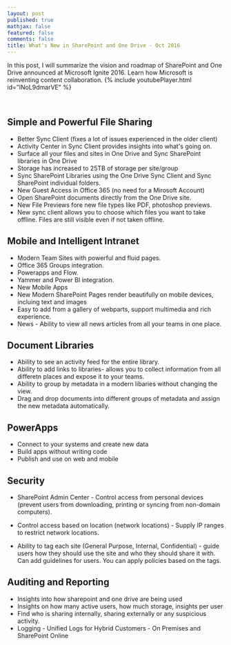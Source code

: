 ```yaml
---
layout: post
published: true
mathjax: false
featured: false
comments: false
title: What's New in SharePoint and One Drive - Oct 2016
---
```


In this post, I will summarize the vision and roadmap of SharePoint and One Drive announced at Microsoft Ignite 2016. Learn how Microsoft is reinventing content collaboration.
{% include youtubePlayer.html id="lNoL9dmarVE" %}  

<br>

## Simple and Powerful File Sharing

- Better Sync Client (fixes a lot of issues experienced in the older client)
- Activity Center in Sync Client provides insights into what's going on.
- Surface all your files and sites in One Drive and Sync SharePoint libraries in One Drive
- Storage has increased to 25TB of storage per site/group
- Sync SharePoint Libraries using the One Drive Sync Client and Sync SharePoint individual folders.
- New Guest Access in Office 365 (no need for a Mirosoft Account)
- Open SharePoint documents directly from the One Drive site.
- New File Previews fore new file types like PDF, photoshop previews.
- New sync client allows you to choose which files you want to take offline. Files are still visible even if not taken offline.


## Mobile and Intelligent Intranet

- Modern Team Sites with powerful and fluid pages.
- Office 365 Groups integration.
- Powerapps and Flow.
- Yammer and Power BI integration.
- New Mobile Apps
- New Modern SharePoint Pages render beautifully on mobile devices, incluing text and images
- Easy to add from a gallery of webparts, support multimedia and rich experience. 
- News - Ability to view all news articles from all your teams in one place.

## Document Libraries

- Ability to see an activity feed for the entire library. 
- Ability to add links to libraries- allows you to collect information from all differetn places and expose it to your teams.
- Ability to group by metadata in a modern libaries without changing the view. 
- Drag and drop documents into different groups of metadata and assign the new metadata automatically.


## PowerApps

- Connect to your systems and create new data
- Build apps without writing code
- Publish and use on web and mobile


## Security

- SharePoint Admin Center - Control access from personal devices (prevent users from downloading, printing or syncing from non-domain computers).

- Control access based on location (network locations) - Supply IP ranges to restrict network locations.

- Ability to tag each site (General Purpose, Internal, Confidential) - guide users how they should use the site and who they should share it with. Can add guidelines for users. You can apply policies based on the tags.


## Auditing and Reporting

- Insights into how sharepoint and one drive are being used
- Insights on how many active users, how much storage, insights per user
- Find who is sharing internally, sharing externally or any suspicious activity. 
- Logging - Unified Logs for Hybrid Customers - On Premises and SharePoint Online

